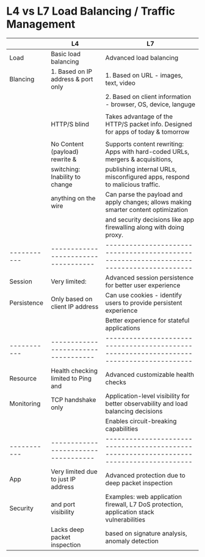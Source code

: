# L4 vs L7 Load Balancing / Traffic Management

|             | L4                                  | L7                                                                                       |
| ----------- | ----------------------------------- | ---------------------------------------------------------------------------------------- |
| Load        | Basic load balancing                | Advanced load balancing                                                                  |
| Blancing    | 1. Based on IP address & port only  | 1. Based on URL - images, text, video                                                    |
|             |                                     | 2. Based on client information - browser, OS, device, languge                            |
|             |                                     |                                                                                          |
|             | HTTP/S blind                        | Takes advantage of the HTTP/S packet info. Designed for apps of today & tomorrow         |
|             |                                     |                                                                                          |
|             | No Content (payload) rewrite &      | Supports content rewriting: Apps with hard-coded URLs, mergers & acquisitions,           |
|             | switching: Inability to change      | publishing internal URLs, misconfigured apps, respond to malicious traffic.              |
|             | anything on the wire                | Can parse the payload and apply changes; allows making smarter content optimization      |
|             |                                     | and security decisions like app firewalling along with doing proxy.                      |
| ----------- | ----------------------------------- | ---------------------------------------------------------------------------------------- |
| Session     | Very limited:                       | Advanced session persistence for better user experience                                  |
| Persistence | Only based on client IP address     | Can use cookies - identify users to provide persistent experience                        |
|             |                                     | Better experience for stateful applications                                              |
| ----------- | ----------------------------------- | ---------------------------------------------------------------------------------------- |
| Resource    | Health checking limited to Ping and | Advanced customizable health checks                                                      |
| Monitoring  | TCP handshake only                  | Application-level visibility for better observability and load balancing decisions       |
|             |                                     | Enables circuit-breaking capabilities                                                    |
| ----------- | ----------------------------------- | ---------------------------------------------------------------------------------------- |
| App         | Very limited due to just IP address | Advanced protection due to deep packet inspection                                        |
| Security    | and port visibility                 | Examples: web application firewall, L7 DoS protection, application stack vulnerabilities |
|             | Lacks deep packet inspection        | based on signature analysis, anomaly detection                                           |
